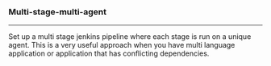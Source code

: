 <h3>Multi-stage-multi-agent</h3>
<hr>
<p>Set up a multi stage jenkins pipeline where each stage is run on a unique agent. This is a very useful approach when you have multi language application or application that has conflicting dependencies.</p>

